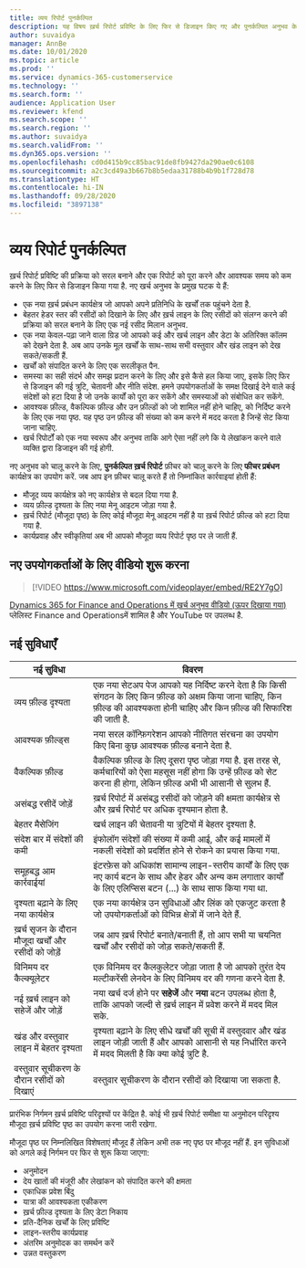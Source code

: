 ```yaml
---
title: व्यय रिपोर्ट पुनर्कल्पित
description: यह विषय ख़र्च रिपोर्ट प्रविष्टि के लिए फिर से डिजाइन किए गए और पुनर्कल्पित अनुभव के बारे में जानकारी प्रदान करता है.
author: suvaidya
manager: AnnBe
ms.date: 10/01/2020
ms.topic: article
ms.prod: ''
ms.service: dynamics-365-customerservice
ms.technology: ''
ms.search.form: ''
audience: Application User
ms.reviewer: kfend
ms.search.scope: ''
ms.search.region: ''
ms.author: suvaidya
ms.search.validFrom: ''
ms.dyn365.ops.version: ''
ms.openlocfilehash: cd0d415b9cc85bac91de8fb9427da290ae0c6108
ms.sourcegitcommit: a2c3cd49a3b667b8b5edaa31788b4b9b1f728d78
ms.translationtype: HT
ms.contentlocale: hi-IN
ms.lasthandoff: 09/28/2020
ms.locfileid: "3897138"
---
```

# <a name="expense-reports-reimagined"></a>व्यय रिपोर्ट पुनर्कल्पित

ख़र्च रिपोर्ट प्रविष्टि की प्रक्रिया को सरल बनाने और एक रिपोर्ट को पूरा करने और आवश्यक समय को कम करने के लिए फिर से डिजाइन किया गया है. नए खर्च अनुभव के प्रमुख घटक ये हैं:

- एक नया ख़र्च प्रबंधन कार्यक्षेत्र जो आपको अपने प्रतिनिधि के खर्चों तक पहुंचने देता है.
- बेहतर हेडर स्तर की रसीदों को दिखाने के लिए और ख़र्च लाइन के लिए रसीदों को संलग्न करने की प्रक्रिया को सरल बनाने के लिए एक नई रसीद मिलान अनुभव.
- एक नया केवल-पढ़ा जाने वाला ग्रिड जो आपको कई और खर्च लाइन और डेटा के अतिरिक्त कॉलम को देखने देता है. अब आप उनके मूल खर्चों के साथ-साथ सभी वस्तुवार और खंड लाइन को देख सकते/सकती हैं.
- खर्चों को संपादित करने के लिए एक सरलीकृत पैन.
- समस्या का सही संदर्भ और समझ प्रदान करने के लिए और इसे कैसे हल किया जाए, इसके लिए फिर से डिजाइन की गई त्रुटि, चेतावनी और नीति संदेश. हमने उपयोगकर्ताओं के समक्ष दिखाई देने वाले कई संदेशों को हटा दिया है जो उनके कार्यों को पूरा कर सकेंगे और समस्याओं को संबोधित कर सकेंगे.
- आवश्यक फ़ील्ड, वैकल्पिक फ़ील्ड और उन फ़ील्डों को जो शामिल नहीं होने चाहिए, को निर्दिष्ट करने के लिए एक नया पृष्ठ. यह पृष्ठ उन फ़ील्ड की संख्या को कम करने में मदद करता है जिन्हें सेट किया जाना चाहिए.
- खर्च रिपोर्टों को एक नया स्वरूप और अनुभव ताकि आगे ऐसा नहीं लगे कि ये लेखांकन करने वाले व्यक्ति द्वारा डिजाइन की गई होगी.

नए अनुभव को चालू करने के लिए, **पुनर्कल्पित ख़र्च रिपोर्ट** फ़ीचर को चालू करने के लिए **फीचर प्रबंधन** कार्यक्षेत्र का उपयोग करें. जब आप इन फ़ीचर चालू करते हैं तो निम्नांकित कार्रवाइयां होती हैं:

- मौजूद व्यय कार्यक्षेत्र को नए कार्यक्षेत्र से बदल दिया गया है.
- व्यय फ़ील्ड दृश्यता के लिए नया मेनू आइटम जोड़ा गया है.
- ख़र्च रिपोर्ट (मौजूदा पृष्ठ) के लिए कोई मौजूदा मेनू आइटम नहीं है या ख़र्च रिपोर्ट फ़ील्ड को हटा दिया गया है.
- कार्यप्रवाह और स्वीकृतियां अब भी आपको मौजूदा व्यय रिपोर्ट पृष्ठ पर ले जाती हैं.

## <a name="getting-started-video-for-new-users"></a>नए उपयोगकर्ताओं के लिए वीडियो शुरू करना

> [!VIDEO https://www.microsoft.com/videoplayer/embed/RE2Y7gO]

[Dynamics 365 for Finance and Operations में ख़र्च अनुभव](https://youtu.be/Ocy-MsTvEE0)[ वीडियो (ऊपर दिखाया गया)](https://www.youtube.com/playlist?list=PLcakwueIHoT_SYfIaPGoOhloFoCXiUSyW) प्लेलिस्ट Finance and Operationsमें शामिल है और YouTube पर उपलब्ध है.

## <a name="new-features"></a>नई सुविधाएँ

| नई सुविधा | विवरण |
|---|----|
| व्यय फ़ील्ड दृश्यता | एक नया सेटअप पेज आपको यह निर्दिष्ट करने देता है कि किसी संगठन के लिए किन फ़ील्ड को अक्षम किया जाना चाहिए, किन फ़ील्ड की आवश्यकता होनी चाहिए और किन फ़ील्ड की सिफारिश की जाती है. |
| आवश्यक फ़ील्ड्स | नया सरल कॉन्फ़िगरेशन आपको नीतिगत संरचना का उपयोग किए बिना कुछ आवश्यक फ़ील्ड बनाने देता है. |
| वैकल्पिक फ़ील्ड | वैकल्पिक फ़ील्ड के लिए दूसरा पृष्ठ जोड़ा गया है. इस तरह से, कर्मचारियों को ऐसा महसूस नहीं होगा कि उन्हें फ़ील्ड को सेट करना ही होगा, लेकिन फ़ील्ड अभी भी आसानी से सुलभ हैं. |
| असंबद्ध रसीदें जोड़ें | ख़र्च रिपोर्ट में असंबद्ध रसीदों को जोड़ने की क्षमता कार्यक्षेत्र से और ख़र्च रिपोर्ट पर अधिक दृश्यमान होता है. |
| बेहतर मैसेजिंग | खर्च लाइन की चेतावनी या त्रुटियों में बेहतर दृश्यता है. |
| संदेश बार में संदेशों की कमी| इंफोलॉग संदेशों की संख्या में कमी आई, और कई मामलों में नकली संदेशों को प्रदर्शित होने से रोकने का प्रयास किया गया. |
| समूहबद्ध आम कार्रवाईयां | इंटरफ़ेस को अधिकांश सामान्य लाइन-स्तरीय कार्यों के लिए एक नए कार्य बटन के साथ और हेडर और अन्य कम लगातार कार्यों के लिए एलिप्सिस बटन (...) के साथ साफ किया गया था. |
| दृश्यता बढ़ाने के लिए नया कार्यक्षेत्र | एक नया कार्यक्षेत्र उन सुविधाओं और लिंक को एकजुट करता है जो उपयोगकर्ताओं को विभिन्न क्षेत्रों में जाने देते हैं. |
| ख़र्च सृजन के दौरान मौजूदा खर्चों और रसीदों को जोड़ें | जब आप ख़र्च रिपोर्ट बनाते/बनाती हैं, तो आप सभी या चयनित खर्चों और रसीदों को जोड़ सकते/सकती हैं. |
| विनिमय दर कैल्क्यूलेटर | एक विनिमय दर कैलकुलेटर जोड़ा जाता है जो आपको तुरंत देय मल्टीकरेंसी लेनदेन के लिए विनिमय दर की गणना करने देता है. |
| नई ख़र्च लाइन को सहेजें और जोड़ें | नया खर्च दर्ज होने पर **सहेजें** और **नया** बटन उपलब्ध होता है, ताकि आपको जल्दी से ख़र्च लाइन में प्रवेश करने में मदद मिल सके. |
| खंड और वस्तुवार लाइन में बेहतर दृश्यता | दृश्यता बढ़ाने के लिए सीधे खर्चों की सूची में वस्तुदवार और खंड लाइन जोड़ी जाती हैं और आपको आसानी से यह निर्धारित करने में मदद मिलती है कि क्या कोई त्रुटि है. |
| वस्तुवार सूचीकरण के दौरान रसीदों को दिखाएं | वस्तुवार सूचीकरण के दौरान रसीदों को दिखाया जा सकता है. |

प्रारंभिक निर्गमन ख़र्च प्रविष्टि परिदृश्यों पर केंद्रित है. कोई भी ख़र्च रिपोर्ट समीक्षा या अनुमोदन परिदृश्य मौजूदा ख़र्च प्रविष्टि पृष्ठ का उपयोग करना जारी रखेगा.

मौजूदा पृष्ठ पर निम्नलिखित विशेषताएं मौजूद हैं लेकिन अभी तक नए पृष्ठ पर मौजूद नहीं हैं. इन सुविधाओं को अगले कई निर्गमन पर फिर से शुरू किया जाएगा:

- अनुमोदन
- देय खातों की मंजूरी और लेखांकन को संपादित करने की क्षमता
- एकाधिक प्रवेश बिंदु
- यात्रा की आवश्यकता एकीकरण
- ख़र्च फ़ील्ड दृश्यता के लिए डेटा निकाय
- प्रति-दैनिक खर्चों के लिए प्रविष्टि
- लाइन-स्तरीय कार्यप्रवाह
- अंतरिम अनुमोदक का समर्थन करें
- उन्नत वस्तुकरण
